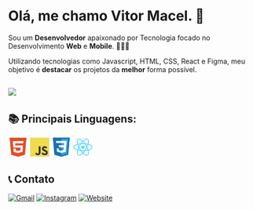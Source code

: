 # Olá, me chamo Vitor Macel. 🌹

Sou um **Desenvolvedor** apaixonado por Tecnologia focado no Desenvolvimento **Web** e **Mobile**. 👨🏻‍💻

Utilizando tecnologias como Javascript, HTML, CSS, React e Figma, meu objetivo é **destacar** os projetos da **melhor** forma possível. 

##

<div align="left">
  <img height='180em' src="https://github-readme-stats.vercel.app/api/top-langs/?username=ovitormacel&layout=compact&theme=dark"/>
</div>

##

## 📚 Principais Linguagens:
<div>
<img width="40" height="40" src="https://raw.githubusercontent.com/devicons/devicon/1119b9f84c0290e0f0b38982099a2bd027a48bf1/icons/html5/html5-plain.svg">
<img width="40" height="40" src="https://raw.githubusercontent.com/devicons/devicon/1119b9f84c0290e0f0b38982099a2bd027a48bf1/icons/javascript/javascript-original.svg">
<img width="40" height="40" src="https://raw.githubusercontent.com/devicons/devicon/1119b9f84c0290e0f0b38982099a2bd027a48bf1/icons/css3/css3-original.svg">
<img width="40" height="40" src="https://raw.githubusercontent.com/devicons/devicon/1119b9f84c0290e0f0b38982099a2bd027a48bf1/icons/react/react-original.svg">
</div>

##

## 📞 Contato
<div>
<a href="mailto:contato@ovitormacel.com"><img src="https://img.shields.io/badge/Gmail-D14836?style=for-the-badge&logo=gmail&logoColor=white" alt="Gmail"></a>
<a href="https://www.instagram.com/ovitormacel/"><img src="https://img.shields.io/badge/Instagram-E4405F?style=for-the-badge&logo=instagram&logoColor=white" alt="Instagram"></a>
<a href="https://www.ovitormacel.com/"><img src="https://img.shields.io/badge/website-000000?style=for-the-badge&logo=About.me&logoColor=white" alt="Website"></a>
</div>
